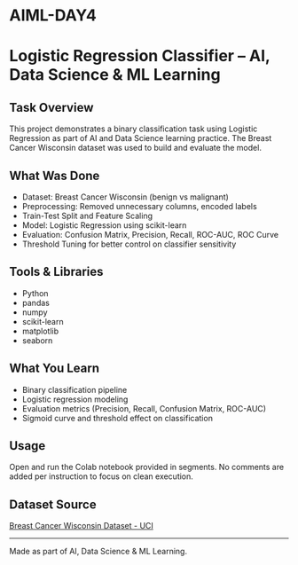 # AIML-DAY4
# Logistic Regression Classifier – AI, Data Science & ML Learning

## Task Overview

This project demonstrates a binary classification task using Logistic Regression as part of AI and Data Science learning practice. The Breast Cancer Wisconsin dataset was used to build and evaluate the model.

## What Was Done

- Dataset: Breast Cancer Wisconsin (benign vs malignant)
- Preprocessing: Removed unnecessary columns, encoded labels
- Train-Test Split and Feature Scaling
- Model: Logistic Regression using scikit-learn
- Evaluation: Confusion Matrix, Precision, Recall, ROC-AUC, ROC Curve
- Threshold Tuning for better control on classifier sensitivity

## Tools & Libraries

- Python
- pandas
- numpy
- scikit-learn
- matplotlib
- seaborn

## What You Learn

- Binary classification pipeline
- Logistic regression modeling
- Evaluation metrics (Precision, Recall, Confusion Matrix, ROC-AUC)
- Sigmoid curve and threshold effect on classification

## Usage

Open and run the Colab notebook provided in segments. No comments are added per instruction to focus on clean execution.

## Dataset Source

[Breast Cancer Wisconsin Dataset - UCI](https://www.kaggle.com/datasets/uciml/breast-cancer-wisconsin-data)

---

Made as part of AI, Data Science & ML Learning.
